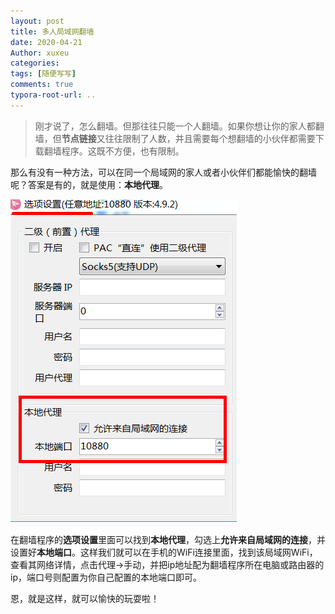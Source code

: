 ```yaml
---
layout: post
title: 多人局域网翻墙
date: 2020-04-21
Author: xuxeu
categories: 
tags: [随便写写]
comments: true
typora-root-url: ..
---
```


> 刚才说了，怎么翻墙。但那往往只能一个人翻墙。如果你想让你的家人都翻墙，但**节点链接**又往往限制了人数，并且需要每个想翻墙的小伙伴都需要下载翻墙程序。这既不方便，也有限制。

那么有没有一种方法，可以在同一个局域网的家人或者小伙伴们都能愉快的翻墙呢？答案是有的，就是使用：**本地代理**。

![1](/images/2020-04-21-ssrall/1.bmp)

在翻墙程序的**选项设置**里面可以找到**本地代理**，勾选上**允许来自局域网的连接**，并设置好**本地端口**。这样我们就可以在手机的WiFi连接里面，找到该局域网WiFi，查看其网络详情，点击代理->手动，并把ip地址配为翻墙程序所在电脑或路由器的ip，端口号则配置为你自己配置的本地端口即可。

恩，就是这样，就可以愉快的玩耍啦！
